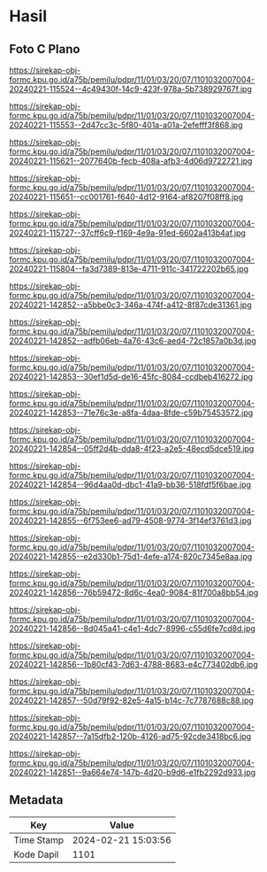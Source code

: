 # Hasil

## Foto C Plano

https://sirekap-obj-formc.kpu.go.id/a75b/pemilu/pdpr/11/01/03/20/07/1101032007004-20240221-115524--4c49430f-14c9-423f-978a-5b738929767f.jpg

https://sirekap-obj-formc.kpu.go.id/a75b/pemilu/pdpr/11/01/03/20/07/1101032007004-20240221-115553--2d47cc3c-5f80-401a-a01a-2efefff3f868.jpg

https://sirekap-obj-formc.kpu.go.id/a75b/pemilu/pdpr/11/01/03/20/07/1101032007004-20240221-115621--2077640b-fecb-408a-afb3-4d06d9722721.jpg

https://sirekap-obj-formc.kpu.go.id/a75b/pemilu/pdpr/11/01/03/20/07/1101032007004-20240221-115651--cc001761-f640-4d12-9164-af8207f08ff8.jpg

https://sirekap-obj-formc.kpu.go.id/a75b/pemilu/pdpr/11/01/03/20/07/1101032007004-20240221-115727--37cff6c9-f169-4e9a-91ed-6602a413b4af.jpg

https://sirekap-obj-formc.kpu.go.id/a75b/pemilu/pdpr/11/01/03/20/07/1101032007004-20240221-115804--fa3d7389-813e-4711-911c-341722202b65.jpg

https://sirekap-obj-formc.kpu.go.id/a75b/pemilu/pdpr/11/01/03/20/07/1101032007004-20240221-142852--a5bbe0c3-346a-474f-a412-8f87cde31361.jpg

https://sirekap-obj-formc.kpu.go.id/a75b/pemilu/pdpr/11/01/03/20/07/1101032007004-20240221-142852--adfb06eb-4a76-43c6-aed4-72c1857a0b3d.jpg

https://sirekap-obj-formc.kpu.go.id/a75b/pemilu/pdpr/11/01/03/20/07/1101032007004-20240221-142853--30ef1d5d-de16-45fc-8084-ccdbeb416272.jpg

https://sirekap-obj-formc.kpu.go.id/a75b/pemilu/pdpr/11/01/03/20/07/1101032007004-20240221-142853--71e76c3e-a8fa-4daa-8fde-c59b75453572.jpg

https://sirekap-obj-formc.kpu.go.id/a75b/pemilu/pdpr/11/01/03/20/07/1101032007004-20240221-142854--05ff2d4b-dda8-4f23-a2e5-48ecd5dce519.jpg

https://sirekap-obj-formc.kpu.go.id/a75b/pemilu/pdpr/11/01/03/20/07/1101032007004-20240221-142854--96d4aa0d-dbc1-41a9-bb36-518fdf5f6bae.jpg

https://sirekap-obj-formc.kpu.go.id/a75b/pemilu/pdpr/11/01/03/20/07/1101032007004-20240221-142855--6f753ee6-ad79-4508-9774-3f14ef3761d3.jpg

https://sirekap-obj-formc.kpu.go.id/a75b/pemilu/pdpr/11/01/03/20/07/1101032007004-20240221-142855--e2d330b1-75d1-4efe-a174-820c7345e8aa.jpg

https://sirekap-obj-formc.kpu.go.id/a75b/pemilu/pdpr/11/01/03/20/07/1101032007004-20240221-142856--76b59472-8d6c-4ea0-9084-81f700a8bb54.jpg

https://sirekap-obj-formc.kpu.go.id/a75b/pemilu/pdpr/11/01/03/20/07/1101032007004-20240221-142856--8d045a41-c4e1-4dc7-8996-c55d6fe7cd8d.jpg

https://sirekap-obj-formc.kpu.go.id/a75b/pemilu/pdpr/11/01/03/20/07/1101032007004-20240221-142856--1b80cf43-7d63-4788-8683-e4c773402db6.jpg

https://sirekap-obj-formc.kpu.go.id/a75b/pemilu/pdpr/11/01/03/20/07/1101032007004-20240221-142857--50d79f92-82e5-4a15-b14c-7c7787688c88.jpg

https://sirekap-obj-formc.kpu.go.id/a75b/pemilu/pdpr/11/01/03/20/07/1101032007004-20240221-142857--7a15dfb2-120b-4126-ad75-92cde3418bc6.jpg

https://sirekap-obj-formc.kpu.go.id/a75b/pemilu/pdpr/11/01/03/20/07/1101032007004-20240221-142851--9a664e74-147b-4d20-b9d6-e1fb2292d933.jpg


## Metadata

| Key        | Value               |
| ---------- | ------------------- |
| Time Stamp | 2024-02-21 15:03:56 |
| Kode Dapil | 1101                |



